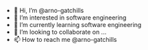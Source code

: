- 👋 Hi, I’m @arno-gatchills
- 👀 I’m interested in software engineering
- 🌱 I’m currently learning software engineering 
- 💞️ I’m looking to collaborate on ...
- 📫 How to reach me @arno-gatchills

<!---
arno-gatchills/arno-gatchills is a ✨ special ✨ repository because its `README.md` (this file) appears on your GitHub profile.
You can click the Preview link to take a look at your changes.
--->
